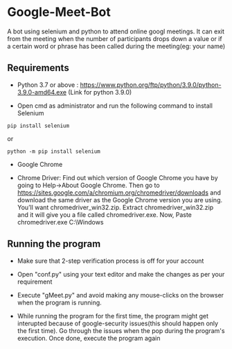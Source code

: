 # Google-Meet-Bot
A bot using selenium and python to attend online googl meetings. It can exit from the meeting when the number of participants drops down a value or if a certain word or phrase has been called during the meeting(eg: your name)

## Requirements
* Python 3.7 or above : https://www.python.org/ftp/python/3.9.0/python-3.9.0-amd64.exe (Link for python 3.9.0)
   
* Open cmd as administrator and run the following command to install Selenium   
      
```
pip install selenium
```
or
```
python -m pip install selenium
```

* Google Chrome

* Chrome Driver: Find out which version of Google Chrome you have by going to Help->About Google Chrome. Then go to https://sites.google.com/a/chromium.org/chromedriver/downloads and download the same driver as the Google Chrome version you are using. You’ll want chromedriver_win32.zip. Extract chromedriver_win32.zip and it will give you a file called chromedriver.exe. Now, Paste chromedriver.exe C:\Windows


## Running the program
* Make sure that 2-step verification process is off for your account

* Open "conf.py" using your text editor and make the changes as per your requirement

* Execute "gMeet.py" and avoid making any mouse-clicks on the browser when the program is running.

* While running the program for the first time, the program might get interupted because of google-security issues(this should happen only the first time). Go through the issues when the pop during the program's execution. Once done, execute the program again
